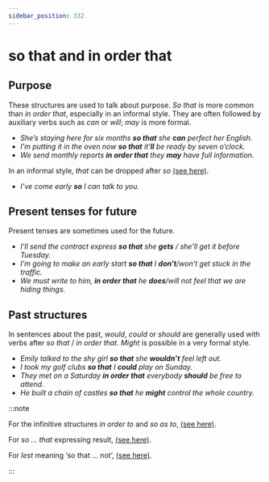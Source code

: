 ```yaml
---
sidebar_position: 332
---
```


# so that and in order that

## Purpose

These structures are used to talk about purpose. *So that* is more common than *in order that*, especially in an informal style. They are often followed by auxiliary verbs such as *can* or *will*; *may* is more formal.

- *She’s staying here for six months **so that** she **can** perfect her English.*
- *I’m putting it in the oven now **so that** it’**ll** be ready by seven o’clock.*
- *We send monthly reports **in order that** they **may** have full information.*

In an informal style, *that* can be dropped after *so* [(see here)](./../../grammar/noun-clauses-direct-and-indirect-speech/leaving-out-that).

- *I’ve come early **so** I can talk to you.*

## Present tenses for future

Present tenses are sometimes used for the future.

- *I’ll send the contract express **so that** she **gets** / she’ll get it before Tuesday.*
- *I’m going to make an early start **so that** I **don’t**/won’t get stuck in the traffic.*
- *We must write to him, **in order that** he **does**/will not feel that we are hiding things.*

## Past structures

In sentences about the past, *would*, *could* or *should* are generally used with verbs after *so that* / *in order that*. *Might* is possible in a very formal style.

- *Emily talked to the shy girl **so that** she **wouldn’t** feel left out.*
- *I took my golf clubs **so that** I **could** play on Sunday.*
- *They met on a Saturday **in order that** everybody **should** be free to attend.*
- *He built a chain of castles **so that** he **might** control the whole country.*

:::note

For the infinitive structures *in order to* and *so as to*, [(see here)](./../../grammar/infinitives-ing-forms-and-past-participles-other-uses/infinitive-of-purpose-i-sat-down-to-rest#in-order-to-so-as-to).

For *so … that* expressing result, [(see here)](./so-degree-adverb-so-tired-so-fast#so--that).

For *lest* meaning ‘so that … not’, [(see here)](./lest).

:::
